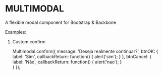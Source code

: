 MULTIMODAL
==========

A flexible modal component for Bootstrap &amp; Backbone

Examples:

1) Custom confirm

	Multimodal.confirm({
		message: 'Deseja realmente continuar?', 
		btnOK: {
			label: 'Sim', 
			callbackReturn: function() {
				alert('sim');
			}
		},
		btnCancel: {
			label: 'Não', 
			callbackReturn: function() {
				alert('nao');
			}	
		}
	});